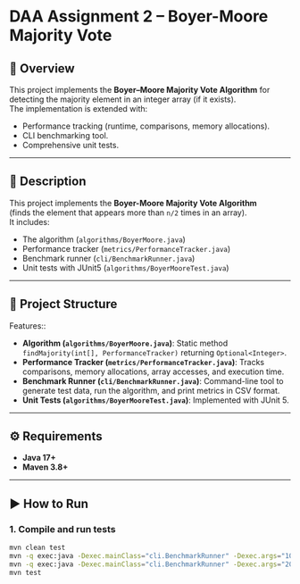 # DAA Assignment 2 – Boyer-Moore Majority Vote

## 📌 Overview
This project implements the **Boyer–Moore Majority Vote Algorithm** for detecting the majority element in an integer array (if it exists).  
The implementation is extended with:
- Performance tracking (runtime, comparisons, memory allocations).
- CLI benchmarking tool.
- Comprehensive unit tests.

---

## 📌 Description
This project implements the **Boyer-Moore Majority Vote Algorithm**  
(finds the element that appears more than `n/2` times in an array).  
It includes:
- The algorithm (`algorithms/BoyerMoore.java`)
- Performance tracker (`metrics/PerformanceTracker.java`)
- Benchmark runner (`cli/BenchmarkRunner.java`)
- Unit tests with JUnit5 (`algorithms/BoyerMooreTest.java`)

---

## 📂 Project Structure


Features::
- **Algorithm (`algorithms/BoyerMoore.java`)**: Static method `findMajority(int[], PerformanceTracker)` returning `Optional<Integer>`.
- **Performance Tracker (`metrics/PerformanceTracker.java`)**: Tracks comparisons, memory allocations, array accesses, and execution time.
- **Benchmark Runner (`cli/BenchmarkRunner.java`)**: Command-line tool to generate test data, run the algorithm, and print metrics in CSV format.
- **Unit Tests (`algorithms/BoyerMooreTest.java`)**: Implemented with JUnit 5.

---

## ⚙️ Requirements
- **Java 17+**
- **Maven 3.8+**

---

## ▶️ How to Run

### 1. Compile and run tests
```bash
mvn clean test
mvn -q exec:java -Dexec.mainClass="cli.BenchmarkRunner" -Dexec.args="1000 3 random"
mvn -q exec:java -Dexec.mainClass="cli.BenchmarkRunner" -Dexec.args="20 2 random"
mvn test
